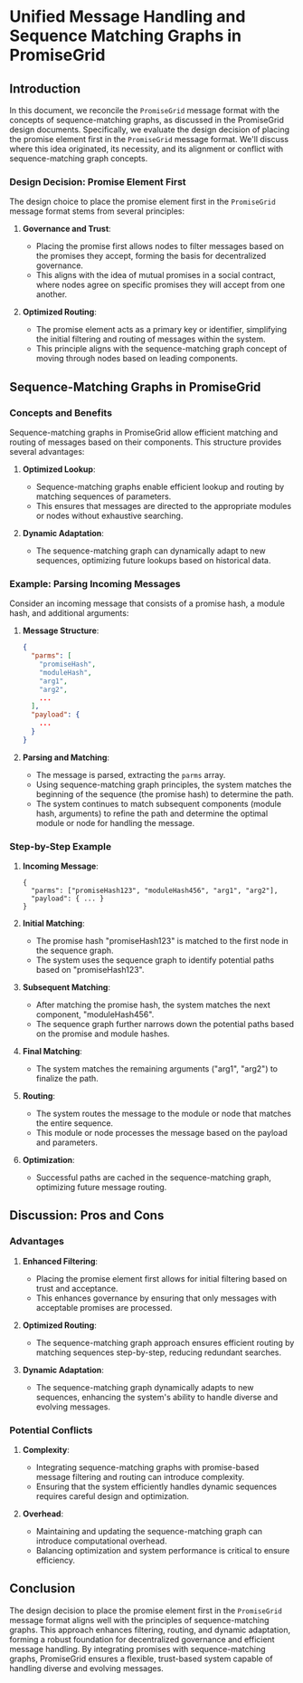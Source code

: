 # Unified Message Handling and Sequence Matching Graphs in PromiseGrid

## Introduction

In this document, we reconcile the `PromiseGrid` message format with the concepts of sequence-matching graphs, as discussed in the PromiseGrid design documents. Specifically, we evaluate the design decision of placing the promise element first in the `PromiseGrid` message format. We'll discuss where this idea originated, its necessity, and its alignment or conflict with sequence-matching graph concepts.

### Design Decision: Promise Element First

The design choice to place the promise element first in the `PromiseGrid` message format stems from several principles:

1. **Governance and Trust**:
   - Placing the promise first allows nodes to filter messages based on the promises they accept, forming the basis for decentralized governance.
   - This aligns with the idea of mutual promises in a social contract, where nodes agree on specific promises they will accept from one another.

2. **Optimized Routing**:
   - The promise element acts as a primary key or identifier, simplifying the initial filtering and routing of messages within the system.
   - This principle aligns with the sequence-matching graph concept of moving through nodes based on leading components.

## Sequence-Matching Graphs in PromiseGrid

### Concepts and Benefits

Sequence-matching graphs in PromiseGrid allow efficient matching and routing of messages based on their components. This structure provides several advantages:

1. **Optimized Lookup**:
   - Sequence-matching graphs enable efficient lookup and routing by matching sequences of parameters.
   - This ensures that messages are directed to the appropriate modules or nodes without exhaustive searching.

2. **Dynamic Adaptation**:
   - The sequence-matching graph can dynamically adapt to new sequences, optimizing future lookups based on historical data.

### Example: Parsing Incoming Messages

Consider an incoming message that consists of a promise hash, a module hash, and additional arguments:

1. **Message Structure**:
   ```json
   {
     "parms": [
       "promiseHash",
       "moduleHash",
       "arg1",
       "arg2",
       ...
     ],
     "payload": {
       ...
     }
   }
   ```

2. **Parsing and Matching**:
   - The message is parsed, extracting the `parms` array.
   - Using sequence-matching graph principles, the system matches the beginning of the sequence (the promise hash) to determine the path.
   - The system continues to match subsequent components (module hash, arguments) to refine the path and determine the optimal module or node for handling the message.

### Step-by-Step Example

1. **Incoming Message**:
   ```
   {
     "parms": ["promiseHash123", "moduleHash456", "arg1", "arg2"],
     "payload": { ... }
   }
   ```

2. **Initial Matching**:
   - The promise hash "promiseHash123" is matched to the first node in the sequence graph.
   - The system uses the sequence graph to identify potential paths based on "promiseHash123".

3. **Subsequent Matching**:
   - After matching the promise hash, the system matches the next component, "moduleHash456".
   - The sequence graph further narrows down the potential paths based on the promise and module hashes.

4. **Final Matching**:
   - The system matches the remaining arguments ("arg1", "arg2") to finalize the path.

5. **Routing**:
   - The system routes the message to the module or node that matches the entire sequence.
   - This module or node processes the message based on the payload and parameters.

6. **Optimization**:
   - Successful paths are cached in the sequence-matching graph, optimizing future message routing.

## Discussion: Pros and Cons

### Advantages

1. **Enhanced Filtering**:
   - Placing the promise element first allows for initial filtering based on trust and acceptance.
   - This enhances governance by ensuring that only messages with acceptable promises are processed.

2. **Optimized Routing**:
   - The sequence-matching graph approach ensures efficient routing by matching sequences step-by-step, reducing redundant searches.

3. **Dynamic Adaptation**:
   - The sequence-matching graph dynamically adapts to new sequences, enhancing the system's ability to handle diverse and evolving messages.

### Potential Conflicts

1. **Complexity**:
   - Integrating sequence-matching graphs with promise-based message filtering and routing can introduce complexity.
   - Ensuring that the system efficiently handles dynamic sequences requires careful design and optimization.

2. **Overhead**:
   - Maintaining and updating the sequence-matching graph can introduce computational overhead.
   - Balancing optimization and system performance is critical to ensure efficiency.

## Conclusion

The design decision to place the promise element first in the `PromiseGrid` message format aligns well with the principles of sequence-matching graphs. This approach enhances filtering, routing, and dynamic adaptation, forming a robust foundation for decentralized governance and efficient message handling. By integrating promises with sequence-matching graphs, PromiseGrid ensures a flexible, trust-based system capable of handling diverse and evolving messages.

